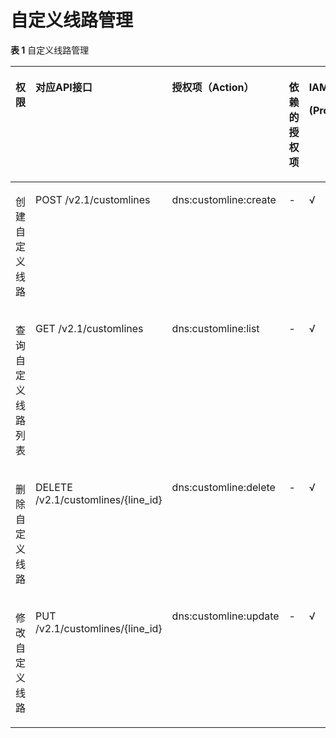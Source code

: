 # 自定义线路管理<a name="dns_api_70007"></a>

**表 1**  自定义线路管理

<a name="table930910161495"></a>
<table><thead align="left"><tr id="row1015517691"><th class="cellrowborder" valign="top" width="15%" id="mcps1.2.7.1.1"><p id="p0163172093"><a name="p0163172093"></a><a name="p0163172093"></a>权限</p>
</th>
<th class="cellrowborder" valign="top" width="21.77%" id="mcps1.2.7.1.2"><p id="p18295111810169"><a name="p18295111810169"></a><a name="p18295111810169"></a>对应API接口</p>
</th>
<th class="cellrowborder" valign="top" width="15.840000000000002%" id="mcps1.2.7.1.3"><p id="p15509182516274"><a name="p15509182516274"></a><a name="p15509182516274"></a>授权项（Action）</p>
</th>
<th class="cellrowborder" valign="top" width="19.259999999999998%" id="mcps1.2.7.1.4"><p id="p4853144493010"><a name="p4853144493010"></a><a name="p4853144493010"></a>依赖的授权项</p>
</th>
<th class="cellrowborder" valign="top" width="12.07%" id="mcps1.2.7.1.5"><p id="p1838971541713"><a name="p1838971541713"></a><a name="p1838971541713"></a>IAM项目</p>
<p id="p93891815181714"><a name="p93891815181714"></a><a name="p93891815181714"></a>(Project)</p>
</th>
<th class="cellrowborder" valign="top" width="16.06%" id="mcps1.2.7.1.6"><p id="p475572121720"><a name="p475572121720"></a><a name="p475572121720"></a>企业项目</p>
<p id="p375519217172"><a name="p375519217172"></a><a name="p375519217172"></a>(Enterprise Project)</p>
</th>
</tr>
</thead>
<tbody><tr id="row173821711917"><td class="cellrowborder" valign="top" width="15%" headers="mcps1.2.7.1.1 "><p id="p1838817792"><a name="p1838817792"></a><a name="p1838817792"></a>创建自定义线路</p>
</td>
<td class="cellrowborder" valign="top" width="21.77%" headers="mcps1.2.7.1.2 "><p id="p11301141814169"><a name="p11301141814169"></a><a name="p11301141814169"></a>POST /v2.1/customlines</p>
</td>
<td class="cellrowborder" valign="top" width="15.840000000000002%" headers="mcps1.2.7.1.3 "><p id="p1151232511270"><a name="p1151232511270"></a><a name="p1151232511270"></a>dns:customline:create</p>
</td>
<td class="cellrowborder" valign="top" width="19.259999999999998%" headers="mcps1.2.7.1.4 "><p id="p3855154410303"><a name="p3855154410303"></a><a name="p3855154410303"></a>-</p>
</td>
<td class="cellrowborder" valign="top" width="12.07%" headers="mcps1.2.7.1.5 "><p id="p371762553217"><a name="p371762553217"></a><a name="p371762553217"></a>√</p>
</td>
<td class="cellrowborder" valign="top" width="16.06%" headers="mcps1.2.7.1.6 "><p id="p82407511712"><a name="p82407511712"></a><a name="p82407511712"></a>×</p>
</td>
</tr>
<tr id="row18393179914"><td class="cellrowborder" valign="top" width="15%" headers="mcps1.2.7.1.1 "><p id="p43912171193"><a name="p43912171193"></a><a name="p43912171193"></a>查询自定义线路列表</p>
</td>
<td class="cellrowborder" valign="top" width="21.77%" headers="mcps1.2.7.1.2 "><p id="p23011518111617"><a name="p23011518111617"></a><a name="p23011518111617"></a>GET /v2.1/customlines</p>
</td>
<td class="cellrowborder" valign="top" width="15.840000000000002%" headers="mcps1.2.7.1.3 "><p id="p451312515275"><a name="p451312515275"></a><a name="p451312515275"></a>dns:customline:list</p>
</td>
<td class="cellrowborder" valign="top" width="19.259999999999998%" headers="mcps1.2.7.1.4 "><p id="p118551244113017"><a name="p118551244113017"></a><a name="p118551244113017"></a>-</p>
</td>
<td class="cellrowborder" valign="top" width="12.07%" headers="mcps1.2.7.1.5 "><p id="p1335015387329"><a name="p1335015387329"></a><a name="p1335015387329"></a>√</p>
</td>
<td class="cellrowborder" valign="top" width="16.06%" headers="mcps1.2.7.1.6 "><p id="p724116510177"><a name="p724116510177"></a><a name="p724116510177"></a>×</p>
</td>
</tr>
<tr id="row439217696"><td class="cellrowborder" valign="top" width="15%" headers="mcps1.2.7.1.1 "><p id="p7397177913"><a name="p7397177913"></a><a name="p7397177913"></a>删除自定义线路</p>
</td>
<td class="cellrowborder" valign="top" width="21.77%" headers="mcps1.2.7.1.2 "><p id="p1130151816162"><a name="p1130151816162"></a><a name="p1130151816162"></a>DELETE /v2.1/customlines/{line_id}</p>
</td>
<td class="cellrowborder" valign="top" width="15.840000000000002%" headers="mcps1.2.7.1.3 "><p id="p051352582719"><a name="p051352582719"></a><a name="p051352582719"></a>dns:customline:delete</p>
</td>
<td class="cellrowborder" valign="top" width="19.259999999999998%" headers="mcps1.2.7.1.4 "><p id="p685518445307"><a name="p685518445307"></a><a name="p685518445307"></a>-</p>
</td>
<td class="cellrowborder" valign="top" width="12.07%" headers="mcps1.2.7.1.5 "><p id="p23502381321"><a name="p23502381321"></a><a name="p23502381321"></a>√</p>
</td>
<td class="cellrowborder" valign="top" width="16.06%" headers="mcps1.2.7.1.6 "><p id="p2241456174"><a name="p2241456174"></a><a name="p2241456174"></a>×</p>
</td>
</tr>
<tr id="row841151711917"><td class="cellrowborder" valign="top" width="15%" headers="mcps1.2.7.1.1 "><p id="p8411917095"><a name="p8411917095"></a><a name="p8411917095"></a>修改自定义线路</p>
</td>
<td class="cellrowborder" valign="top" width="21.77%" headers="mcps1.2.7.1.2 "><p id="p93011918171615"><a name="p93011918171615"></a><a name="p93011918171615"></a>PUT /v2.1/customlines/{line_id}</p>
</td>
<td class="cellrowborder" valign="top" width="15.840000000000002%" headers="mcps1.2.7.1.3 "><p id="p1851316250276"><a name="p1851316250276"></a><a name="p1851316250276"></a>dns:customline:update</p>
</td>
<td class="cellrowborder" valign="top" width="19.259999999999998%" headers="mcps1.2.7.1.4 "><p id="p19855164483010"><a name="p19855164483010"></a><a name="p19855164483010"></a>-</p>
</td>
<td class="cellrowborder" valign="top" width="12.07%" headers="mcps1.2.7.1.5 "><p id="p1035116388325"><a name="p1035116388325"></a><a name="p1035116388325"></a>√</p>
</td>
<td class="cellrowborder" valign="top" width="16.06%" headers="mcps1.2.7.1.6 "><p id="p12411553175"><a name="p12411553175"></a><a name="p12411553175"></a>×</p>
</td>
</tr>
</tbody>
</table>

